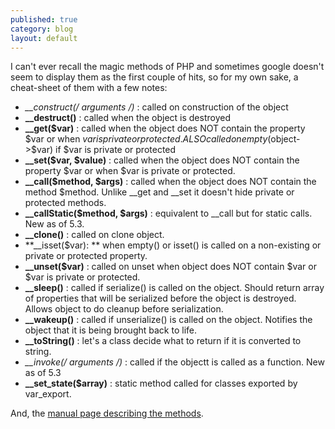 ```yaml
---
published: true
category: blog
layout: default
---
```


I can't ever recall the magic methods of PHP and sometimes google doesn't seem to display them as the first couple of hits, so for my own sake, a cheat-sheet of them with a few notes:

* **__construct(/* arguments */)** : called on construction of the object
* **__destruct()** : called when the object is destroyed
* **__get($var)** : called when the object does NOT contain the property $var or when $var is private or protected. ALSO called on empty($object->$var) if $var is private or protected
* **__set($var, $value)** : called when the object does NOT contain the property $var or when $var is private or protected.
* **__call($method, $args)** : called when the object does NOT contain the method $method. Unlike __get and __set it doesn't hide private or protected methods.
* **__callStatic($method, $args)** : equivalent to __call but for static calls. New as of 5.3.
* **__clone()** : called on clone object.
* **__isset($var): ** when empty() or isset() is called on a non-existing or private or protected property.
* **__unset($var)** : called on unset when object does NOT contain $var or $var is private or protected.
* **__sleep()** : called if serialize() is called on the object. Should return array of properties that will be serialized before the object is destroyed. Allows object to do cleanup before serialization.
* **__wakeup()** : called if unserialize() is called on the object. Notifies the object that it is being brought back to life.
* **__toString()** : let's a class decide what to return if it is converted to string.
* **__invoke(/* arguments */)** : called if the objectt is called as a function. New as of 5.3
* **__set_state($array)** : static method called     for classes exported by var_export.

And, the [manual page describing the methods](http://us3.php.net/manual/en/language.oop5.magic.php).
